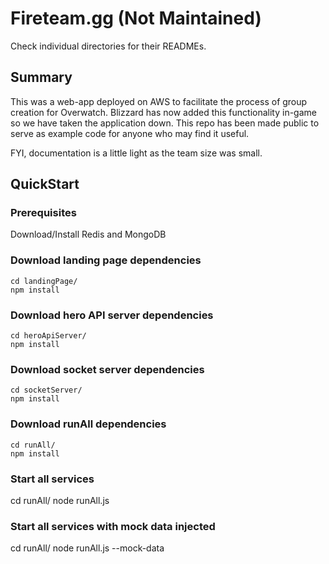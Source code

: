 # Fireteam.gg (Not Maintained)
Check individual directories for their READMEs.

## Summary
This was a web-app deployed on AWS to facilitate the process of group creation for Overwatch.
Blizzard has now added this functionality in-game so we have taken the application down.
This repo has been made public to serve as example code for anyone who may find it useful.

FYI, documentation is a little light as the team size was small.

## QuickStart
### Prerequisites
Download/Install Redis and MongoDB

### Download landing page dependencies
```
cd landingPage/
npm install
```

### Download hero API server dependencies
```
cd heroApiServer/
npm install
```

### Download socket server dependencies
```
cd socketServer/
npm install
```

### Download runAll dependencies
```
cd runAll/
npm install
```

### Start all services
cd runAll/
node runAll.js

### Start all services with mock data injected
cd runAll/
node runAll.js --mock-data